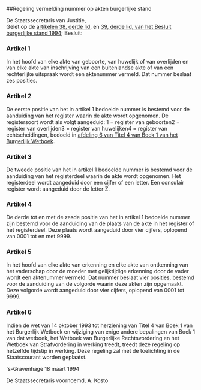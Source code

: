 <meta http-equiv='Content-Type' content='text/html; charset=utf-8' />

##Regeling vermelding nummer op akten burgerlijke stand 

De Staatssecretaris van Justitie,  
Gelet op de [artikelen 38, derde lid](../../../../../../../../../AMvB/besluit/burgerlijke/stand/1994/BWBR0006493/README.md), en [39, derde lid, van het Besluit burgerlijke stand 1994](../../../../../../../../../AMvB/besluit/burgerlijke/stand/1994/BWBR0006493/README.md);
Besluit:    

### Artikel  1  

In het hoofd van elke akte van geboorte, van huwelijk of van overlijden en van elke akte van inschrijving van een buitenlandse akte of van een rechterlijke uitspraak wordt een aktenummer vermeld. Dat nummer beslaat zes posities. 

### Artikel  2  

De eerste positie van het in artikel 1 bedoelde nummer is bestemd voor de aanduiding van het register waarin de akte wordt opgenomen. De registersoort wordt als volgt aangeduid: 1 = register van geboorten2 = register van overlijden3 = register van huwelijken4 = register van echtscheidingen,  bedoeld in [afdeling 6 van Titel 4 van Boek 1 van het Burgerlijk Wetboek](../../../../../../../../../wet/burgerlijk/wetboek/boek/1/BWBR0002656/README.md). 

### Artikel  3  

De tweede positie van het in artikel 1 bedoelde nummer is bestemd voor de aanduiding van het registerdeel waarin de akte wordt opgenomen. Het registerdeel wordt aangeduid door een cijfer of een letter. Een consulair register wordt aangeduid door de letter Z. 

### Artikel  4  

De derde tot en met de zesde positie van het in artikel 1 bedoelde nummer zijn bestemd voor de aanduiding van de plaats van de akte in het register of het registerdeel. Deze plaats wordt aangeduid door vier cijfers, oplopend van 0001 tot en met 9999. 

### Artikel  5  

In het hoofd van elke akte van erkenning en elke akte van ontkenning van het vaderschap door de moeder met gelijktijdige erkenning door de vader wordt een aktenummer vermeld. Dat nummer beslaat vier posities, bestemd voor de aanduiding van de volgorde waarin deze akten zijn opgemaakt. Deze volgorde wordt aangeduid door vier cijfers, oplopend van 0001 tot 9999. 

### Artikel  6  

Indien de wet van 14 oktober 1993 tot herziening van Titel 4 van Boek 1 van het Burgerlijk Wetboek en wijziging van enige andere bepalingen van Boek 1 van dat wetboek, het Wetboek van Burgerlijke Rechtsvordering en het Wetboek van Strafvordering in werking treedt, treedt deze regeling op hetzelfde tijdstip in werking. 
Deze regeling zal met de toelichting in de Staatscourant worden geplaatst. 

's-Gravenhage 
18 maart 1994    

De 
Staatssecretaris voornoemd, 
A. Kosto      
